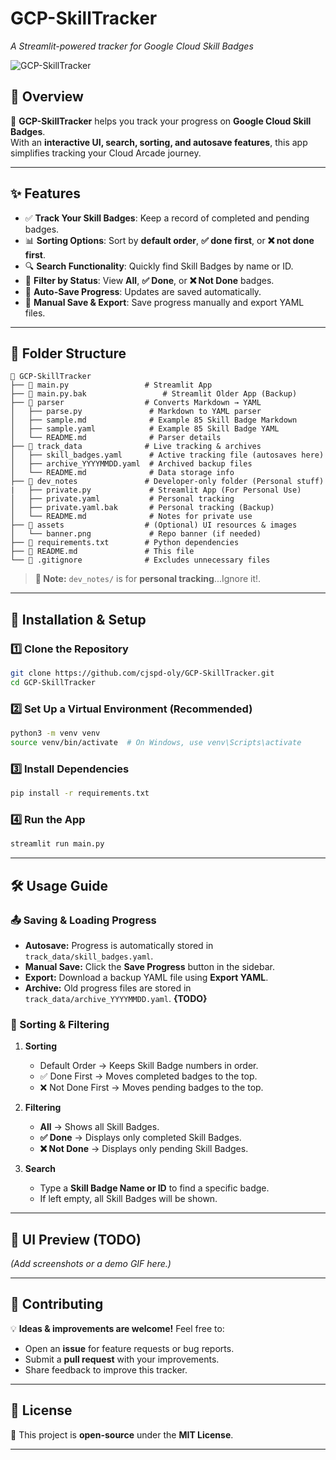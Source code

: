 # **GCP-SkillTracker**

_A Streamlit-powered tracker for Google Cloud Skill Badges_

![GCP-SkillTracker](https://img.shields.io/badge/Google%20Cloud-Skill%20Tracker-blue?style=for-the-badge&logo=google-cloud)

## 📌 Overview

🚀 **GCP-SkillTracker** helps you track your progress on **Google Cloud Skill Badges**.  
With an **interactive UI, search, sorting, and autosave features**, this app simplifies tracking your Cloud Arcade journey.

---

## ✨ Features

- ✅ **Track Your Skill Badges**: Keep a record of completed and pending badges.
- 📊 **Sorting Options**: Sort by **default order**, **✅ done first**, or **❌ not done first**.
- 🔍 **Search Functionality**: Quickly find Skill Badges by name or ID.
- 📌 **Filter by Status**: View **All**, **✅ Done**, or **❌ Not Done** badges.
- 🔄 **Auto-Save Progress**: Updates are saved automatically.
- 💾 **Manual Save & Export**: Save progress manually and export YAML files.
---

## 📂 Folder Structure

```
📁 GCP-SkillTracker
├── 📄 main.py                 # Streamlit App
├── 📄 main.py.bak                 # Streamlit Older App (Backup)
├── 📂 parser                  # Converts Markdown → YAML
│   ├── parse.py               # Markdown to YAML parser
│   ├── sample.md              # Example 85 Skill Badge Markdown
│   ├── sample.yaml            # Example 85 Skill Badge YAML
│   └── README.md              # Parser details
├── 📂 track_data              # Live tracking & archives
│   ├── skill_badges.yaml      # Active tracking file (autosaves here)
│   ├── archive_YYYYMMDD.yaml  # Archived backup files
│   └── README.md              # Data storage info
├── 📂 dev_notes               # Developer-only folder (Personal stuff)
|   ├── private.py             # Streamlit App (For Personal Use)
│   ├── private.yaml           # Personal tracking
│   ├── private.yaml.bak       # Personal tracking (Backup)
│   └── README.md              # Notes for private use
├── 📂 assets                  # (Optional) UI resources & images
│   └── banner.png             # Repo banner (if needed)
├── 📄 requirements.txt        # Python dependencies
├── 📄 README.md               # This file
└── 📄 .gitignore              # Excludes unnecessary files
```

> **🔴 Note:** `dev_notes/` is for **personal tracking**...Ignore it!.

---

## 🚀 Installation & Setup

### 1️⃣ Clone the Repository

```sh
git clone https://github.com/cjspd-oly/GCP-SkillTracker.git
cd GCP-SkillTracker
```

### 2️⃣ Set Up a Virtual Environment (Recommended)

```sh
python3 -m venv venv
source venv/bin/activate  # On Windows, use venv\Scripts\activate
```

### 3️⃣ Install Dependencies

```sh
pip install -r requirements.txt
```

### 4️⃣ Run the App

```sh
streamlit run main.py
```

---

## 🛠 Usage Guide

### 📤 Saving & Loading Progress

- **Autosave:** Progress is automatically stored in `track_data/skill_badges.yaml`.
- **Manual Save:** Click the **Save Progress** button in the sidebar.
- **Export:** Download a backup YAML file using **Export YAML**.
- **Archive:** Old progress files are stored in `track_data/archive_YYYYMMDD.yaml`. **{TODO}**

### 🎯 Sorting & Filtering
1. **Sorting**  
   - Default Order → Keeps Skill Badge numbers in order.  
   - ✅ Done First → Moves completed badges to the top.  
   - ❌ Not Done First → Moves pending badges to the top.  

2. **Filtering**  
   - **All** → Shows all Skill Badges.  
   - **✅ Done** → Displays only completed Skill Badges.  
   - **❌ Not Done** → Displays only pending Skill Badges.  

3. **Search**  
   - Type a **Skill Badge Name or ID** to find a specific badge.  
   - If left empty, all Skill Badges will be shown.  

---

## 🎨 UI Preview (TODO)

_(Add screenshots or a demo GIF here.)_

---

## 🤝 Contributing

💡 **Ideas & improvements are welcome!** Feel free to:

- Open an **issue** for feature requests or bug reports.
- Submit a **pull request** with your improvements.
- Share feedback to improve this tracker.

---

## 📜 License

📝 This project is **open-source** under the **MIT License**.

---